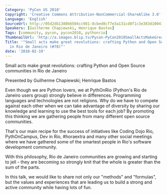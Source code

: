 ```yaml
---
Category: 'PyCon US 2010'
Copyright: 'Creative Commons Attribution-NonCommercial-ShareAlike 3.0'
Language: 'English'
SourceUrl: http://05d2db1380b6504cc981-8cbed8cf7e3a131cd8f1c3e383d10041.r93.cf2.rackcdn.com/pycon-us-2010/324_small-acts-make-great-revolutions-crafting-python-and-open-source-communities-in-rio-de-janeiro-78.m4v
Speakers: [Guilherme Chapiewski, Henrique Bastos]
Tags: [community, pycon, pycon2010, pythonrio]
ThumbnailUrl: 'http://a.images.blip.tv/Pycon-PyCon2010SmallActsMakeGreatRevolutionsCraftingPythonAnd957.png'
Title: '"Small acts make great revolutions: crafting Python and Open Source communities
  in Rio de Janeiro (#78)"'
date: '2010-02-19'
---
```

Small acts make great revolutions: crafting Python and Open Source communities
in Rio de Janeiro

  
Presented by Guilherme Chapiewski; Henrique Bastos

  
Even though we are Python lovers, we at PythOnRio (Python's Rio de Janeiro
users group) strongly believe in differences. Programming languages and
technologies are not religions. Why do we have to compete against each other
when we can take advantage of diversity by sharing our knowledge and learning
to use the best tools for each job? By promoting this thinking we are
gathering people from many different open source communities.

  
That's our main recipe for the success of initiatives like Coding Dojo Rio,
PythOnCampus, Dev in Rio, #horaextra and many other social meetings where we
have gathered some of the smartest people in Rio's software development
community.

  
With this philosophy, Rio de Janeiro communities are growing and starting to
jell - they are becoming so strongly knit that the whole is greater than the
sum of the parts.

  
In this talk, we would like to share not only our "methods" and "formulas",
but the values and experiences that are leading us to build a strong and
active community while having lots of fun.

